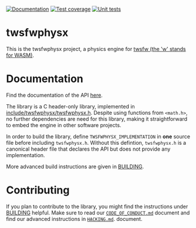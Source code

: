[![Documentation](https://github.com/tondorf/twsfwphysx/actions/workflows/deploy_docs.yml/badge.svg)](https://tondorf.github.io/twsfwphysx/)
[![Test coverage](https://codecov.io/gh/tondorf/twsfwphysx/graph/badge.svg?token=1197KZQ0AR)](https://codecov.io/gh/tondorf/twsfwphysx)
[![Unit tests](https://github.com/tondorf/twsfwphysx/actions/workflows/validate.yml/badge.svg)](https://codecov.io/gh/tondorf/twsfwphysx)

# twsfwphysx

This is the twsfwphysx project, a physics engine
for [twsfw (the 'w' stands for WASM)](https://github.com/Tondorf/twsfw).

# Documentation

Find the documentation of the API [here](https://tondorf.github.io/twsfwphysx/).

The library is a C header-only library, implemented
in [include/twsfwphysx/twsfwphysx.h](https://github.com/Tondorf/twsfwphysx/blob/main/include/twsfwphysx/twsfwphysx.h).
Despite using functions from `<math.h>`, no further dependencies are need for this library, making it straightforward to
embed the engine in other software projects.

In order to build the library, define `TWSFWPHYSX_IMPLEMENTATION` in **one** source file before including
`twsfwphysx.h`. Without this defintion, `twsfwphysx.h` is a canonical header file that declares the API but does not
provide any implementation.

More advanced build instructions are given in [BUILDING](BUILDING.md).

# Contributing

If you plan to contribute to the library, you might find the instructions under [BUILDING](BUILDING.md) helpful.
Make sure to read our [`CODE_OF_CONDUCT.md`](CODE_OF_CONDUCT.md) document and find our advanced instructions in [
`HACKING.md`](HACKING.md).
document.
